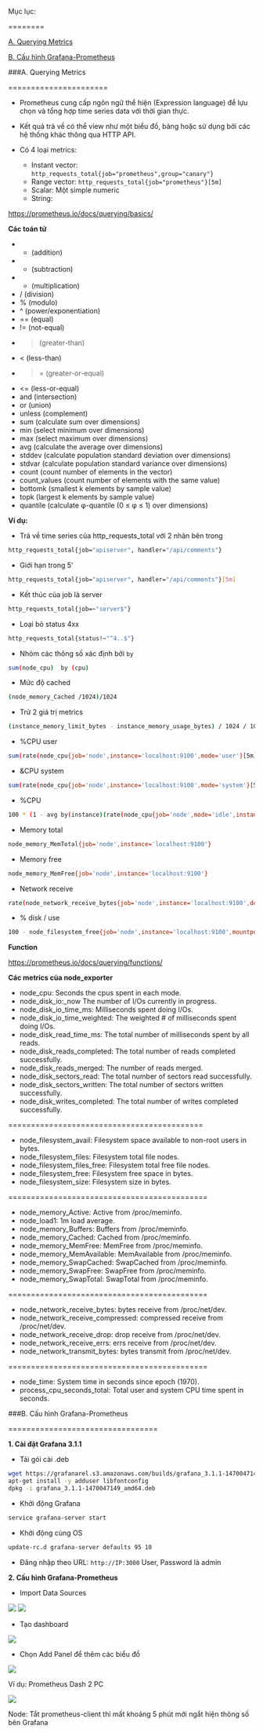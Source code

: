 Mục lục:

========

[A. Querying Metrics](#A)

[B. Cấu hình Grafana-Prometheus](#B)

<a name="A"></a>
###A. Querying Metrics

======================

* Prometheus cung cấp ngôn ngữ thể hiện (Expression language) để lựu chọn và tổng hợp time series data với thời gian thực. 

* Kết quả trả về có thể view như một biểu đồ, bảng hoặc sử dụng bởi các hệ thống khác thông qua HTTP API.

* Có 4 loại metrics:

	- Instant vector: `http_requests_total{job="prometheus",group="canary"}`
	- Range vector: `http_requests_total{job="prometheus"}[5m]`
	- Scalar: Một simple numeric
	- String: 

https://prometheus.io/docs/querying/basics/

**Các toán tử**

- + (addition)
- - (subtraction)
- * (multiplication)
- / (division)
- % (modulo)
- ^ (power/exponentiation)
- == (equal)
- != (not-equal)
- > (greater-than)
- < (less-than)
- >= (greater-or-equal)
- <= (less-or-equal)
- and (intersection)
- or (union)
- unless (complement)
- sum (calculate sum over dimensions)
- min (select minimum over dimensions)
- max (select maximum over dimensions)
- avg (calculate the average over dimensions)
- stddev (calculate population standard deviation over dimensions)
- stdvar (calculate population standard variance over dimensions)
- count (count number of elements in the vector)
- count_values (count number of elements with the same value)
- bottomk (smallest k elements by sample value)
- topk (largest k elements by sample value)
- quantile (calculate φ-quantile (0 ≤ φ ≤ 1) over dimensions)

**Ví dụ:**

- Trả về time series của http_requests_total với 2 nhãn bên trong
```sh
http_requests_total{job="apiserver", handler="/api/comments"}
```

- Giới hạn trong 5'
```sh
http_requests_total{job="apiserver", handler="/api/comments"}[5m]
```

- Kết thúc của job là server
```sh
http_requests_total{job=~"server$"}
```

- Loại bỏ status 4xx
```sh
http_requests_total{status!~"^4..$"}
```

- Nhóm các thông số xác định bởi `by`
```sh
sum(node_cpu)  by (cpu)
```

- Mức độ cached
```sh
(node_memory_Cached /1024)/1024
```
- Trừ 2 giá trị metrics
```sh
(instance_memory_limit_bytes - instance_memory_usage_bytes) / 1024 / 1024
```

- %CPU user
```sh
sum(rate(node_cpu{job='node',instance='localhost:9100',mode='user'}[5m])) * 100 / count(count by (cpu)(node_cpu{job='node',instance='localhost:9100'}))
```

- &CPU system
```sh
sum(rate(node_cpu{job='node',instance='localhost:9100',mode='system'}[5m])) * 100 / count(count by (cpu)(node_cpu{job='node',instance='localhost:9100'}))
```

- %CPU
```sh
100 * (1 - avg by(instance)(rate(node_cpu{job='node',mode='idle',instance='localhost:9100'}[5m])))
```

- Memory total
```sh
node_memory_MemTotal{job='node',instance='localhost:9100'}
```

- Memory free
```sh
node_memory_MemFree{job='node',instance='localhost:9100'}
```

- Network receive
```sh
rate(node_network_receive_bytes{job='node',instance='localhost:9100',device='eth0'}[5m])
```

- % disk / use 
```sh
100 - node_filesystem_free{job='node',instance='localhost:9100',mountpoint='/'} / node_filesystem_size{job='node'} * 100
```

**Function**

https://prometheus.io/docs/querying/functions/

**Các metrics của node_exporter**

- node_cpu: Seconds the cpus spent in each mode.
- node_disk_io:_now The number of I/Os currently in progress.
- node_disk_io_time_ms: Milliseconds spent doing I/Os.
- node_disk_io_time_weighted: The weighted # of milliseconds spent doing I/Os.
- node_disk_read_time_ms: The total number of milliseconds spent by all reads.
- node_disk_reads_completed: The total number of reads completed successfully.
- node_disk_reads_merged: The number of reads merged.
- node_disk_sectors_read: The total number of sectors read successfully.
- node_disk_sectors_written: The total number of sectors written successfully.
- node_disk_writes_completed: The total number of writes completed successfully.

===========================================

- node_filesystem_avail: Filesystem space available to non-root users in bytes.
- node_filesystem_files: Filesystem total file nodes.
- node_filesystem_files_free: Filesystem total free file nodes.
- node_filesystem_free: Filesystem free space in bytes.
- node_filesystem_size: Filesystem size in bytes.

============================================

- node_memory_Active: Active from /proc/meminfo.
- node_load1: 1m load average.
- node_memory_Buffers: Buffers from /proc/meminfo.
- node_memory_Cached: Cached from /proc/meminfo.
- node_memory_MemFree: MemFree from /proc/meminfo.
- node_memory_MemAvailable: MemAvailable from /proc/meminfo.
- node_memory_SwapCached: SwapCached from /proc/meminfo.
- node_memory_SwapFree: SwapFree from /proc/meminfo.
- node_memory_SwapTotal: SwapTotal from /proc/meminfo.

============================================

- node_network_receive_bytes: bytes receive from /proc/net/dev.
- node_network_receive_compressed: compressed receive from /proc/net/dev.
- node_network_receive_drop: drop receive from /proc/net/dev.
- node_network_receive_errs: errs receive from /proc/net/dev.
- node_network_transmit_bytes: bytes transmit from /proc/net/dev.

============================================

- node_time: System time in seconds since epoch (1970).
- process_cpu_seconds_total: Total user and system CPU time spent in seconds.

<a name="B"></a>
###B. Cấu hình Grafana-Prometheus

=================================

**1. Cài đặt Grafana 3.1.1**

- Tải gói cài .deb
```sh
wget https://grafanarel.s3.amazonaws.com/builds/grafana_3.1.1-1470047149_amd64.deb
apt-get install -y adduser libfontconfig
dpkg -i grafana_3.1.1-1470047149_amd64.deb
```

- Khởi động Grafana
```sh
service grafana-server start
```

- Khởi động cùng OS 
```sh
update-rc.d grafana-server defaults 95 10
```

- Đăng nhập theo URL: `http://IP:3000` User, Password là admin

**2. Cấu hình Grafana-Prometheus**

- Import Data Sources

<img src=http://i.imgur.com/OLS5APu.png>

<img src=http://i.imgur.com/tY3Rk19.png>

- Tạo dashboard

<img src=http://i.imgur.com/OLS5APu.png>

- Chọn Add Panel để thêm các biểu đồ

<img src=http://i.imgur.com/c5d5Vy5.png>

Ví dụ: Prometheus Dash 2 PC

<img src=http://i.imgur.com/bwMxR6l.png>

Node: Tắt prometheus-client thì mất khoảng 5 phút mới ngắt hiện thông số bên Grafana































































